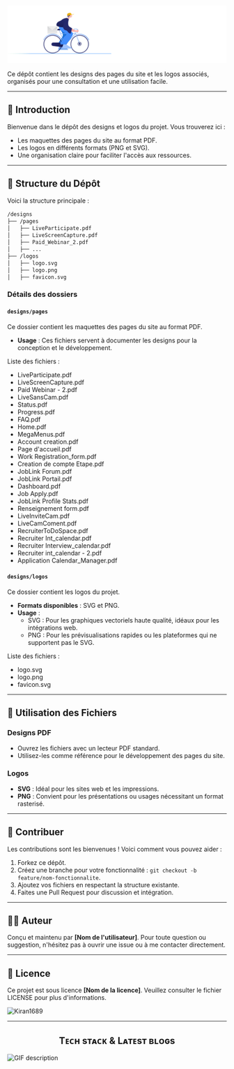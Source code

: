 <!--Banner-->
![Landing Page_Log](./Landpage_logo.svg)

Ce dépôt contient les designs des pages du site et les logos associés, organisés pour une consultation et une utilisation facile.

---

## 🌟 Introduction

Bienvenue dans le dépôt des designs et logos du projet. Vous trouverez ici :
- Les maquettes des pages du site au format PDF.
- Les logos en différents formats (PNG et SVG).
- Une organisation claire pour faciliter l'accès aux ressources.

---

## 📂 Structure du Dépôt

Voici la structure principale :

```
/designs
├── /pages
│   ├── LiveParticipate.pdf
│   ├── LiveScreenCapture.pdf
│   ├── Paid_Webinar_2.pdf
│   ├── ...
├── /logos
│   ├── logo.svg
│   ├── logo.png
│   ├── favicon.svg
```

### Détails des dossiers

#### `designs/pages`
Ce dossier contient les maquettes des pages du site au format PDF.
- **Usage** : Ces fichiers servent à documenter les designs pour la conception et le développement.

Liste des fichiers :
- LiveParticipate.pdf
- LiveScreenCapture.pdf
- Paid Webinar - 2.pdf
- LiveSansCam.pdf
- Status.pdf
- Progress.pdf
- FAQ.pdf
- Home.pdf
- MegaMenus.pdf
- Account creation.pdf
- Page d'accueil.pdf
- Work Registration_form.pdf
- Creation de compte Etape.pdf
- JobLink Forum.pdf
- JobLink Portail.pdf
- Dashboard.pdf
- Job Apply.pdf
- JobLink Profile Stats.pdf
- Renseignement form.pdf
- LiveInviteCam.pdf
- LiveCamComent.pdf
- RecruiterToDoSpace.pdf
- Recruiter Int_calendar.pdf
- Recruiter Interview_calendar.pdf
- Recruiter int_calendar - 2.pdf
- Application Calendar_Manager.pdf

#### `designs/logos`
Ce dossier contient les logos du projet.
- **Formats disponibles** : SVG et PNG.
- **Usage** : 
  - SVG : Pour les graphiques vectoriels haute qualité, idéaux pour les intégrations web.
  - PNG : Pour les prévisualisations rapides ou les plateformes qui ne supportent pas le SVG.

Liste des fichiers :
- logo.svg
- logo.png
- favicon.svg

---

## 🚀 Utilisation des Fichiers

### Designs PDF
- Ouvrez les fichiers avec un lecteur PDF standard.
- Utilisez-les comme référence pour le développement des pages du site.

### Logos
- **SVG** : Idéal pour les sites web et les impressions.
- **PNG** : Convient pour les présentations ou usages nécessitant un format rasterisé.

---

## 🤝 Contribuer

Les contributions sont les bienvenues ! Voici comment vous pouvez aider :
1. Forkez ce dépôt.
2. Créez une branche pour votre fonctionnalité : `git checkout -b feature/nom-fonctionnalite`.
3. Ajoutez vos fichiers en respectant la structure existante.
4. Faites une Pull Request pour discussion et intégration.

---

## 👨‍💻 Auteur
Conçu et maintenu par **[Nom de l'utilisateur]**. Pour toute question ou suggestion, n'hésitez pas à ouvrir une issue ou à me contacter directement.

---

## 📝 Licence
Ce projet est sous licence **[Nom de la licence]**. Veuillez consulter le fichier LICENSE pour plus d'informations.



<!--Profile Count Badge-->
<p align="left">
  <img src="https://komarev.com/ghpvc/?username=Kiran1689&label=Profile%20views&color=770677&style=for-the-badge&logo=star" alt="Kiran1689" style="padding-right:20px;" />
</p>

---


<!--Languages and Tools Section-->       
<h2 align="center">Tᴇᴄʜ sᴛᴀᴄᴋ & Lᴀᴛᴇsᴛ ʙʟᴏɢs</h2> 
<picture>
  <source media="(prefers-color-scheme: dark)" srcset="./Skills_Animation_Dark.gif">
  <source media="(prefers-color-scheme: light)" srcset="./Skills_Animation_White.gif">
  <img align="left" alt="GIF description" src="./Skills_Animation_White.gif">
</picture>
<br />
